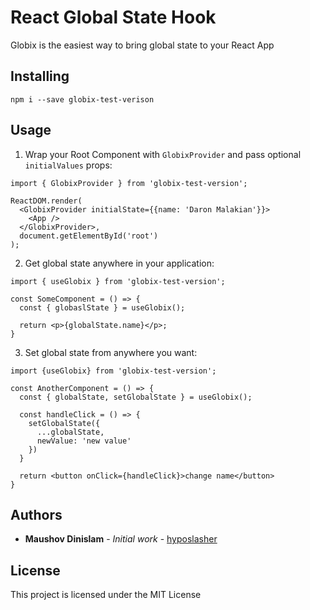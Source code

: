 # React Global State Hook

Globix is the easiest way to bring global state to your React App

## Installing
```
npm i --save globix-test-verison
```

## Usage

1. Wrap your Root Component with `GlobixProvider` and pass optional `initialValues` props:
```
import { GlobixProvider } from 'globix-test-version';

ReactDOM.render(
  <GlobixProvider initialState={{name: 'Daron Malakian'}}>
    <App />
  </GlobixProvider>,
  document.getElementById('root')
);
```

2. Get global state anywhere in your application:
```
import { useGlobix } from 'globix-test-version';

const SomeComponent = () => {
  const { globaslState } = useGlobix();

  return <p>{globalState.name}</p>;
}
```

3. Set global state from anywhere you want:
```
import {useGlobix} from 'globix-test-version';

const AnotherComponent = () => {
  const { globalState, setGlobalState } = useGlobix();

  const handleClick = () => {
    setGlobalState({
      ...globalState,
      newValue: 'new value'
    })
  }

  return <button onClick={handleClick}>change name</button>
}
```

## Authors

* **Maushov Dinislam** - *Initial work* - [hyposlasher](https://github.com/hyposlasher)

## License

This project is licensed under the MIT License
